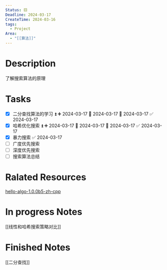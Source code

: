 ```yaml
---
Status: 🟨
Deadline: 2024-03-17
CreateTime: 2024-03-16
tags:
  - Project
Area:
  - "[[算法]]"
---
```


# Description
了解搜索算法的原理

# Tasks
- [x] 二分查找算法的学习 ⏫ ➕ 2024-03-17 🛫 2024-03-17 📅 2024-03-17 ✅ 2024-03-17
- [x] 哈希优化搜索 ⏫ ➕ 2024-03-17 🛫 2024-03-17 📅 2024-03-17 ✅ 2024-03-17
- [x] 暴力搜索 ✅ 2024-03-17
- [ ] 广度优先搜索
- [ ] 深度优先搜索
- [ ] 搜索算法总结

# Ralated Resources
[hello-algo-1.0.0b5-zh-cpp](obsidian://bookmaster?type=open-book&bid=BAvMXOSKbrXnYZww)
# In progress Notes
[[线性和哈希搜索策略对比]]


# Finished Notes
[[二分查找]]
